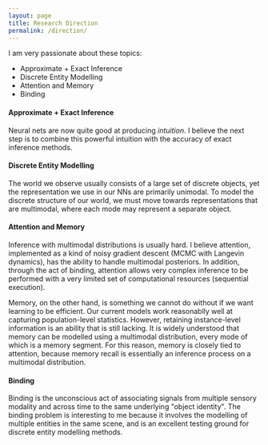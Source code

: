 ```yaml
---
layout: page
title: Research Direction
permalink: /direction/
---
```


I am very passionate about these topics:

* Approximate + Exact Inference
* Discrete Entity Modelling
* Attention and Memory
* Binding


#### Approximate + Exact Inference

Neural nets are now quite good at producing *intuition*. I believe the next step is to combine this powerful intuition
with the accuracy of exact inference methods.


#### Discrete Entity Modelling

The world we observe usually consists of a large set of discrete objects, yet the representation we use in our NNs are
primarily unimodal. To model the discrete structure of our world, we must move towards representations that are
multimodal, where each mode may represent a separate object.


#### Attention and Memory

Inference with multimodal distributions is usually hard. I believe attention, implemented as a kind of noisy gradient
descent (MCMC with Langevin dynamics), has the ability to handle multimodal posteriors. In addition, through the act of
binding, attention allows very complex inference to be performed with a very limited set of computational resources
(sequential execution).

Memory, on the other hand, is something we cannot do without if we want learning to be efficient. Our current models
work reasonablly well at capturing population-level statistics. However, retaining instance-level information is an
ability that is still lacking. It is widely understood that memory can be modelled using a multimodal distribution,
every mode of which is a memory segment. For this reason, memory is closely tied to attention, because memory recall is
essentially an inference process on a multimodal distribution.


#### Binding

Binding is the unconscious act of associating signals from multiple sensory modality and across time to the same
underlying "object identity". The binding problem is interesting to me because it involves the modelling of multiple
entities in the same scene, and is an excellent testing ground for discrete entity modelling methods.

